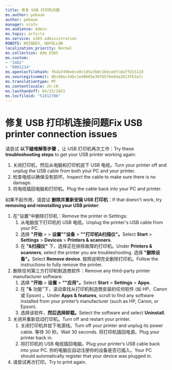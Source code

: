 ```yaml
---
title: 修复 USB 打印机问题
ms.author: pebaum
author: pebaum
manager: scotv
ms.audience: Admin
ms.topic: article
ms.service: o365-administration
ROBOTS: NOINDEX, NOFOLLOW
localization_priority: Normal
ms.collection: Adm_O365
ms.custom:
- "3482"
- "9001214"
ms.openlocfilehash: f6da7496ebce0c1d5e7b8c1b6ce6fcdaffd1512d
ms.sourcegitcommit: 8bc60ec34bc1e40685e3976576e04a2623f63a7c
ms.translationtype: MT
ms.contentlocale: zh-CN
ms.lasthandoff: 04/15/2021
ms.locfileid: "51812706"
---
```

# <a name="fix-usb-printer-connection-issues"></a><span data-ttu-id="e20bc-102">修复 USB 打印机连接问题</span><span class="sxs-lookup"><span data-stu-id="e20bc-102">Fix USB printer connection issues</span></span>

<span data-ttu-id="e20bc-103">请尝试 **以下疑难解答步骤** ，让 USB 打印机再次工作：</span><span class="sxs-lookup"><span data-stu-id="e20bc-103">Try these **troubleshooting steps** to get your USB printer working again:</span></span>

1. <span data-ttu-id="e20bc-104">关闭打印机，然后从电脑和打印机拔下 USB 电缆。</span><span class="sxs-lookup"><span data-stu-id="e20bc-104">Turn your printer off and unplug the USB cable from both your PC and your printer.</span></span>
2. <span data-ttu-id="e20bc-105">检查电缆以确保没有损坏。</span><span class="sxs-lookup"><span data-stu-id="e20bc-105">Inspect the cable to make sure there is no damage.</span></span>
3. <span data-ttu-id="e20bc-106">将电缆插回电脑和打印机。</span><span class="sxs-lookup"><span data-stu-id="e20bc-106">Plug the cable back into your PC and printer.</span></span>

<span data-ttu-id="e20bc-107">如果不起作用，请尝试 **删除并重新安装 USB 打印机**：</span><span class="sxs-lookup"><span data-stu-id="e20bc-107">If that doesn't work, try **removing and reinstalling your USB printer**:</span></span>

1. <span data-ttu-id="e20bc-108">在"设置"中删除打印机：</span><span class="sxs-lookup"><span data-stu-id="e20bc-108">Remove the printer in Settings:</span></span>
    1. <span data-ttu-id="e20bc-109">从电脑拔下打印机的 USB 电缆。</span><span class="sxs-lookup"><span data-stu-id="e20bc-109">Unplug the printer's USB cable from your PC.</span></span>
    2. <span data-ttu-id="e20bc-110">选择 **"开始**  >    >  **设置""设备**  >  **""打印机&扫描仪"。**</span><span class="sxs-lookup"><span data-stu-id="e20bc-110">Select **Start** > **Settings** > **Devices** > **Printers & scanners**.</span></span>
    3. <span data-ttu-id="e20bc-111">在 **"&扫描仪"** 下，选择正在排除故障的打印机。</span><span class="sxs-lookup"><span data-stu-id="e20bc-111">Under **Printers & scanners**, select the printer you are troubleshooting.</span></span> <span data-ttu-id="e20bc-112">选择 **"删除设备"。**</span><span class="sxs-lookup"><span data-stu-id="e20bc-112">Select **Remove device**.</span></span> <span data-ttu-id="e20bc-113">按照说明完全删除打印机。</span><span class="sxs-lookup"><span data-stu-id="e20bc-113">Follow the instructions to fully remove the printer.</span></span>
2. <span data-ttu-id="e20bc-114">删除任何第三方打印机制造商软件：</span><span class="sxs-lookup"><span data-stu-id="e20bc-114">Remove any third-party printer manufacturer software:</span></span>
    1. <span data-ttu-id="e20bc-115">选择 **"开始**  >  **设置**  >  **""应用"。**</span><span class="sxs-lookup"><span data-stu-id="e20bc-115">Select **Start** > **Settings** > **Apps**.</span></span>
    2. <span data-ttu-id="e20bc-116">在 **"&** 功能"下，滚动查找从打印机制造商安装的任何软件 (如 HP、Canon 或 Epson) 。</span><span class="sxs-lookup"><span data-stu-id="e20bc-116">Under **Apps & features**, scroll to find any software installed from your printer’s manufacturer (such as HP, Canon, or Epson).</span></span>
    3. <span data-ttu-id="e20bc-117">选择该软件，**然后选择卸载。**</span><span class="sxs-lookup"><span data-stu-id="e20bc-117">Select the software and select **Uninstall**.</span></span>
3. <span data-ttu-id="e20bc-118">关闭并重新启动打印机。</span><span class="sxs-lookup"><span data-stu-id="e20bc-118">Turn off and restart your printer.</span></span><br>
    1. <span data-ttu-id="e20bc-119">关闭打印机并拔下电源线。</span><span class="sxs-lookup"><span data-stu-id="e20bc-119">Turn off your printer and unplug its power cable.</span></span> <span data-ttu-id="e20bc-120">等待 30 秒。</span><span class="sxs-lookup"><span data-stu-id="e20bc-120">Wait 30 seconds.</span></span> <span data-ttu-id="e20bc-121">将打印机插回电源。</span><span class="sxs-lookup"><span data-stu-id="e20bc-121">Plug your printer back in.</span></span>
    2. <span data-ttu-id="e20bc-122">将打印机的 USB 电缆插回电脑。</span><span class="sxs-lookup"><span data-stu-id="e20bc-122">Plug your printer’s USB cable back into your PC.</span></span> <span data-ttu-id="e20bc-123">你的电脑应自动注册你的设备是否已插入。</span><span class="sxs-lookup"><span data-stu-id="e20bc-123">Your PC should automatically register that your device was plugged in.</span></span>
4. <span data-ttu-id="e20bc-124">请尝试再次打印。</span><span class="sxs-lookup"><span data-stu-id="e20bc-124">Try to print again.</span></span>